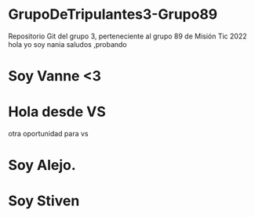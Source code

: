 # GrupoDeTripulantes3-Grupo89
Repositorio Git del grupo 3, perteneciente al grupo 89 de Misión Tic 2022
hola yo soy nania
saludos ,probando
# Soy Vanne <3
# Hola desde VS
otra oportunidad para vs
# Soy Alejo.
# Soy Stiven

